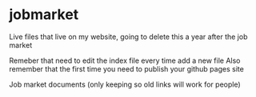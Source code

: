 # jobmarket
Live files that live on my website, going to delete this a year after the job market

Remeber that need to edit the index file every time add a new file
Also remember that the first time you need to publish your github pages site

Job market documents (only keeping so old links will work for people)